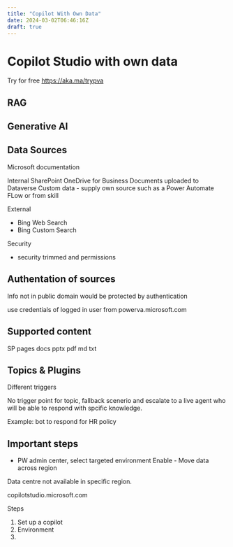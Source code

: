```yaml
---
title: "Copilot With Own Data"
date: 2024-03-02T06:46:16Z
draft: true
---
```


# Copilot Studio with own data


Try for free
https://aka.ma/trypva

## RAG

## Generative AI

## Data Sources

Microsoft documentation

Internal 
SharePoint
OneDrive for Business
Documents uploaded to Dataverse
Custom data - supply own source such as a Power Automate FLow or from skill

External

- Bing Web Search
- Bing Custom Search


Security
- security trimmed and permissions


## Authentation of sources

Info not in public domain would be protected by authentication

use credentials of logged in user from powerva.microsoft.com

## Supported content
SP pages
docs
pptx
pdf
md
txt
 
## Topics & Plugins

Different triggers


No trigger point for topic, fallback scenerio and escalate to a live agent who will be able to respond with spcific knowledge.

Example: bot to respond for HR policy

## Important steps

- PW admin center, select targeted environment
Enable - Move data across region

Data centre not available in specific region.


copilotstudio.microsoft.com

Steps

1. Set up a copilot
2. Environment
3. 